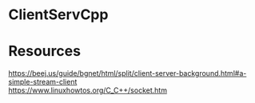 # ClientServCpp

# Resources
https://beej.us/guide/bgnet/html/split/client-server-background.html#a-simple-stream-client<br>
https://www.linuxhowtos.org/C_C++/socket.htm
